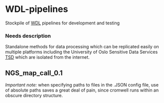 # WDL-pipelines
Stockpile of [WDL](https://software.broadinstitute.org/wdl/) pipelines for development and testing

### Needs description
Standalone methods for data processing which can be replicated easily on
multiple platforms including the University of Oslo Sensitive Data Services
[TSD](https://www.uio.no/english/services/it/research/sensitive-data/)
which are isolated from the internet.

## NGS_map_call_0.1

_Important note:_ when specifying paths to files in the .JSON config file, use of absolute
paths saves a great deal of pain, since cromwell runs within an obscure directory
structure.
